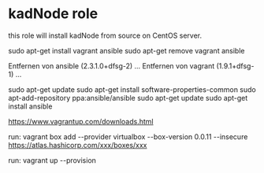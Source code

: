 # kadNode role

this role will install kadNode from source on CentOS server.

sudo apt-get install vagrant ansible
sudo apt-get remove vagrant ansible

Entfernen von ansible (2.3.1.0+dfsg-2) ...
Entfernen von vagrant (1.9.1+dfsg-1) ...


sudo apt-get update
sudo apt-get install software-properties-common
sudo apt-add-repository ppa:ansible/ansible
sudo apt-get update
sudo apt-get install ansible

https://www.vagrantup.com/downloads.html


run: vagrant box add --provider virtualbox --box-version 0.0.11 --insecure https://atlas.hashicorp.com/xxx/boxes/xxx

run: vagrant up --provision


